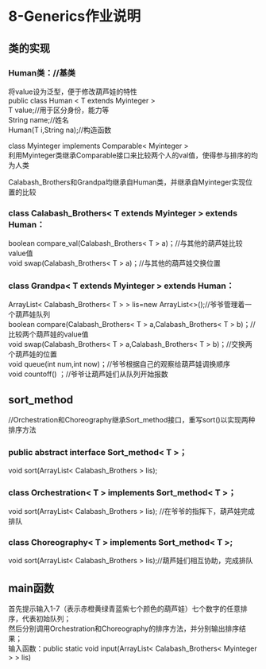 # 8-Generics作业说明

## 类的实现  
### Human类：//基类  
  将value设为泛型，便于修改葫芦娃的特性  
  public class Human < T extends Myinteger >  
  T value;//用于区分身份，能力等  
  String name;//姓名  
  Human(T i,String na);//构造函数  
    
  class Myinteger implements Comparable< Myinteger >  
  利用Myinteger类继承Comparable接口来比较两个人的val值，使得参与排序的均为人类  
  
Calabash_Brothers和Grandpa均继承自Human类，并继承自Myinteger实现位置的比较
### class Calabash_Brothers< T extends Myinteger > extends Human： 
  boolean compare_val(Calabash_Brothers< T > a)；//与其他的葫芦娃比较value值  
  void swap(Calabash_Brothers< T > a)；//与其他的葫芦娃交换位置  
  
### class Grandpa< T extends Myinteger > extends Human： 
  ArrayList< Calabash_Brothers< T > > lis=new ArrayList<>();//爷爷管理着一个葫芦娃队列  
  boolean compare(Calabash_Brothers< T > a,Calabash_Brothers< T > b)；//比较两个葫芦娃的value值  
  void swap(Calabash_Brothers< T > a,Calabash_Brothers< T > b)；//交换两个葫芦娃的位置  
  void queue(int num,int now)；//爷爷根据自己的观察给葫芦娃调换顺序  
  void countoff() ；//爷爷让葫芦娃们从队列开始报数  

## sort_method  
//Orchestration和Choreography继承Sort_method接口，重写sort()以实现两种排序方法
### public abstract interface Sort_method< T >；  
  void sort(ArrayList< Calabash_Brothers > lis);  
  
### class Orchestration< T > implements Sort_method< T >；  
  void sort(ArrayList< Calabash_Brothers > lis); //在爷爷的指挥下，葫芦娃完成排队  
     
### class Choreography< T > implements Sort_method< T >;  
  void sort(ArrayList< Calabash_Brothers > lis);//葫芦娃们相互协助，完成排队      

## main函数    
首先提示输入1-7（表示赤橙黄绿青蓝紫七个颜色的葫芦娃）七个数字的任意排序，代表初始队列；  
然后分别调用Orchestration和Choreography的排序方法，并分别输出排序结果；  
  输入函数：public static void input(ArrayList< Calabash_Brothers< Myinteger > > lis)  
